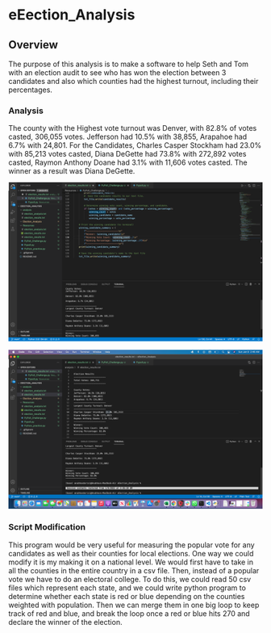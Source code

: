 # eEection_Analysis

## Overview
The purpose of this analysis is to make a software to help Seth and Tom with an election audit to see who has won the election between 3 candidates and also which counties had the highest turnout, including their percentages. 

### Analysis
The county with the Highest vote turnout was Denver, with 82.8% of votes casted, 306,055 votes. Jefferson had 10.5% with 38,855, Arapahoe had 6.7% with 24,801. For the Candidates, Charles Casper Stockham had 23.0% with 85,213 votes casted, Diana DeGette had 73.8% with 272,892 votes casted, Raymon Anthony Doane had 3.1% with 11,606 votes casted. The winner as a result was Diana DeGette. 

![Screenshot!](https://github.com/adarisi7/eEection_Analysis/blob/e6a9e3bb86c347ab75cca94bf868f7bc932f1f1e/Election_Analysis/Screen%20Shot%202022-01-09%20at%202.33.35%20AM.png)

![Screenshot1!](https://github.com/adarisi7/eEection_Analysis/blob/3f874d80b8582df461bd202fcbc3bb8774bdd1c0/Election_Analysis/Screen%20Shot%202022-01-09%20at%202.46.09%20AM.png)

### Script Modification
This program would be very useful for measuring the popular vote for any candidates as well as their counties for local elections. One way we could modify it is my making it on a national level. We would first have to take in all the counties in the entire country in a csv file. Then, instead of a popular vote we have to do an electoral college. To do this, we could read 50 csv files which represent each state, and we could write python program to determine whether each state is red or blue depending on the counties weighted with population. Then we can merge them in one big loop to keep track of red and blue, and break the loop once a red or blue hits 270 and declare the winner of the election.
